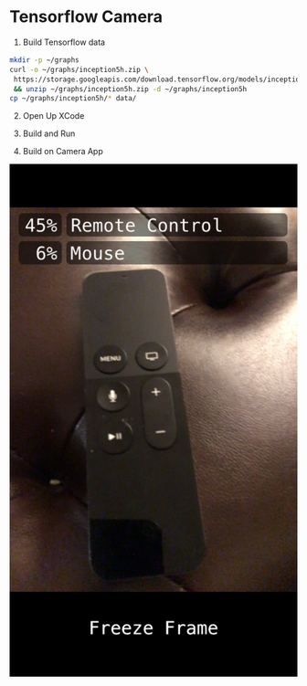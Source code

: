 # Tensorflow Camera

1. Build Tensorflow data

```bash
mkdir -p ~/graphs
curl -o ~/graphs/inception5h.zip \
 https://storage.googleapis.com/download.tensorflow.org/models/inception5h.zip \
 && unzip ~/graphs/inception5h.zip -d ~/graphs/inception5h
cp ~/graphs/inception5h/* data/
```

2. Open Up XCode

3. Build and Run

4. Build on Camera App

<img src="screenshot.png?raw=true" />

